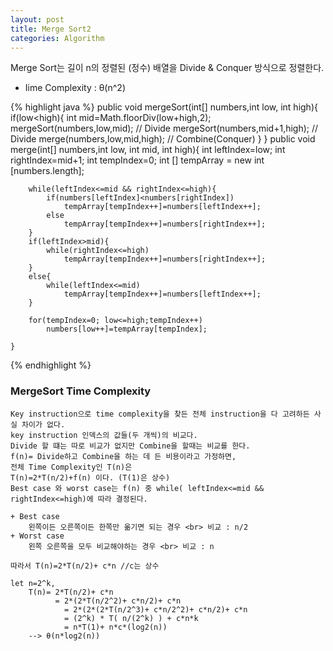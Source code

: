 ```yaml
---
layout: post
title: Merge Sort2
categories: Algorithm
---
```

Merge Sort는 길이 n의 정렬된 (정수) 배열을 Divide & Conquer 방식으로 정렬한다.
+ Iime Complexity : θ(n^2)

{% highlight java %}
public void mergeSort(int[] numbers,int low, int high){
		if(low<high){
			int mid=Math.floorDiv(low+high,2);
			mergeSort(numbers,low,mid); // Divide
			mergeSort(numbers,mid+1,high); // Divide
			merge(numbers,low,mid,high); // Combine(Conquer)
		}
	}
	public void merge(int[] numbers,int low, int mid, int high){
		int leftIndex=low;
		int rightIndex=mid+1;
		int tempIndex=0;
		int [] tempArray = new int [numbers.length];

		while(leftIndex<=mid && rightIndex<=high){
			if(numbers[leftIndex]<numbers[rightIndex])
				tempArray[tempIndex++]=numbers[leftIndex++];
			else
				tempArray[tempIndex++]=numbers[rightIndex++];
		}
		if(leftIndex>mid){
			while(rightIndex<=high)
				tempArray[tempIndex++]=numbers[rightIndex++];
		}
		else{
			while(leftIndex<=mid)
				tempArray[tempIndex++]=numbers[leftIndex++];
		}

		for(tempIndex=0; low<=high;tempIndex++)
			numbers[low++]=tempArray[tempIndex];

	}
{% endhighlight %}

### MergeSort Time Complexity

	Key instruction으로 time complexity을 찾든 전체 instruction을 다 고려하든 사실 차이가 없다.
	key instruction 인덱스의 값들(두 개씩)의 비교다.
	Divide 할 떄는 따로 비교가 없지만 Combine을 할때는 비교를 한다.
	f(n)= Divide하고 Combine을 하는 데 든 비용이라고 가정하면,
	전체 Time Complexity인 T(n)은
	T(n)=2*T(n/2)+f(n) 이다. (T(1)은 상수)
	Best case 와 worst case는 f(n) 중 while( leftIndex<=mid && rightIndex<=high)에 따라 결정된다.

	+ Best case
		왼쪽이든 오른쪽이든 한쪽만 옮기면 되는 경우 <br> 비교 : n/2
	+ Worst case
		왼쪽 오른쪽을 모두 비교해야하는 경우 <br> 비교 : n

	따라서 T(n)=2*T(n/2)+ c*n //c는 상수

	let n=2^k,
		T(n)= 2*T(n/2)+ c*n
			  = 2*(2*T(n/2^2)+ c*n/2)+ c*n
				= 2*(2*(2*T(n/2^3)+ c*n/2^2)+ c*n/2)+ c*n
				= (2^k) * T( n/(2^k) ) + c*n*k
				= n*T(1)+ n*c*(log2(n))
		--> θ(n*log2(n))
